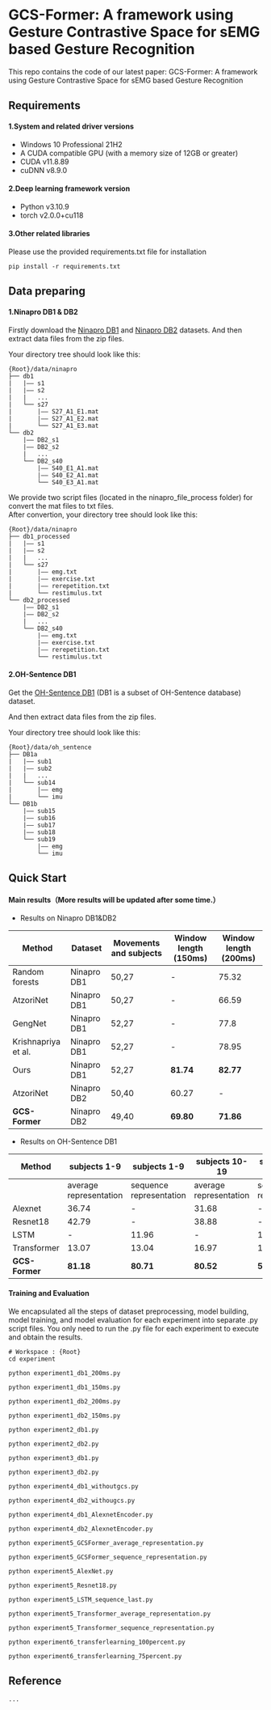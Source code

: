 # GCS-Former: A framework using Gesture Contrastive Space for sEMG based Gesture Recognition
This repo contains the code of our latest paper: GCS-Former: A framework using Gesture Contrastive Space for sEMG based Gesture Recognition



## Requirements
#### 1.System and related driver versions
- Windows 10 Professional 21H2
- A CUDA compatible GPU (with a memory size of 12GB or greater) 
- CUDA v11.8.89
- cuDNN v8.9.0

#### 2.Deep learning framework version
- Python v3.10.9
- torch v2.0.0+cu118

#### 3.Other related libraries
Please use the provided requirements.txt file for installation

```
pip install -r requirements.txt
```



## Data preparing

#### 1.Ninapro DB1 & DB2

Firstly download the [Ninapro DB1](http://ninaweb.hevs.ch/data1) and [Ninapro DB2](http://ninaweb.hevs.ch/data2) datasets. And then extract data files from the zip files.   

Your directory tree should look like this:  

```
{Root}/data/ninapro
├── db1
|   |—— s1
|   |—— s2
|   |   ...
|   └── s27
|       |—— S27_A1_E1.mat
|       |—— S27_A1_E2.mat
|       └── S27_A1_E3.mat
└── db2
    |—— DB2_s1
    |—— DB2_s2
    |   ...
    └── DB2_s40
        |—— S40_E1_A1.mat
        |—— S40_E2_A1.mat
        └── S40_E3_A1.mat
```

We provide two script files (located in the ninapro_file_process folder)  for convert the mat files to txt files.  
After convertion, your directory tree should look like this:   

```
{Root}/data/ninapro
├── db1_processed
|   |—— s1
|   |—— s2
|   |   ...
|   └── s27
|       |—— emg.txt
|		|—— exercise.txt
|       |—— rerepetition.txt
|       └── restimulus.txt
└── db2_processed
    |—— DB2_s1
    |—— DB2_s2
    |   ...
    └── DB2_s40
        |—— emg.txt
        |—— exercise.txt
        |—— rerepetition.txt
        └── restimulus.txt
```

#### 2.OH-Sentence DB1

Get the [OH-Sentence DB1](https://github.com/ZhangJiangtao-0108/OH-Sentence_Dataset) (DB1 is a subset of OH-Sentence database) dataset.   

And then extract data files from the zip files.   

Your directory tree should look like this:

```
{Root}/data/oh_sentence
├── DB1a
|   |—— sub1
|   |—— sub2
|   |   ...
|   └── sub14
|       |—— emg
|       └── imu
└── DB1b
    |—— sub15
    |—— sub16
    |—— sub17
    |—— sub18
    └── sub19
        |—— emg
        └── imu
```



## Quick Start

#### Main results（More results will be updated after some time.）

- Results on Ninapro DB1&DB2

| Method              | Dataset     | Movements and subjects | Window length (150ms) | Window length (200ms) |
| ------------------- | ----------- | ---------------------- | --------------------- | --------------------- |
| Random forests      | Ninapro DB1 | 50,27                  | -                     | 75.32                 |
| AtzoriNet           | Ninapro DB1 | 50,27                  | -                     | 66.59                 |
| GengNet             | Ninapro DB1 | 52,27                  | -                     | 77.8                  |
| Krishnapriya et al. | Ninapro DB1 | 52,27                  | -                     | 78.95                 |
| Ours                | Ninapro DB1 | 52,27                  | **81.74**             | **82.77**             |
| AtzoriNet           | Ninapro DB2 | 50,40                  | 60.27                 | -                     |
| **GCS-Former**      | Ninapro DB2 | 49,40                  | **69.80**             | **71.86**             |

- Results on OH-Sentence DB1

| Method         | subjects 1-9           | subjects 1-9            | subjects 10-19         | subjects 10-19          | all subjects           | all subjects            |
| -------------- | ---------------------- | ----------------------- | ---------------------- | ----------------------- | ---------------------- | ----------------------- |
|                | average representation | sequence representation | average representation | sequence representation | average representation | sequence representation |
| Alexnet        | 36.74                  | -                       | 31.68                  | -                       | 34.08                  | -                       |
| Resnet18       | 42.79                  | -                       | 38.88                  | -                       | 40.73                  | -                       |
| LSTM           | -                      | 11.96                   | -                      | 14.52                   | -                      | 13.31                   |
| Transformer    | 13.07                  | 13.04                   | 16.97                  | 16.47                   | 14.86                  | 14.85                   |
| **GCS-Former** | **81.18**              | **80.71**               | **80.52**              | **58.78**               | **80.94**              | **69.08**               |




#### Training and Evaluation

We encapsulated all the steps of dataset preprocessing, model building, model training, and model evaluation for each experiment into separate .py script files. You only need to run the .py file for each experiment to execute and obtain the results.

```
# Workspace : {Root}
cd experiment
```

```
python experiment1_db1_200ms.py

python experiment1_db1_150ms.py

python experiment1_db2_200ms.py

python experiment1_db2_150ms.py

python experiment2_db1.py

python experiment2_db2.py

python experiment3_db1.py

python experiment3_db2.py

python experiment4_db1_withoutgcs.py

python experiment4_db2_withougcs.py

python experiment4_db1_AlexnetEncoder.py

python experiment4_db2_AlexnetEncoder.py

python experiment5_GCSFormer_average_representation.py

python experiment5_GCSFormer_sequence_representation.py

python experiment5_AlexNet.py

python experiment5_Resnet18.py

python experiment5_LSTM_sequence_last.py

python experiment5_Transformer_average_representation.py

python experiment5_Transformer_sequence_representation.py

python experiment6_transferlearning_100percent.py

python experiment6_transferlearning_75percent.py
```



## Reference
```
...
```

